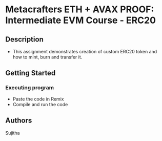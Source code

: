 # Metacrafters ETH + AVAX PROOF: Intermediate EVM Course - ERC20

## Description

* This assignment demonstrates creation of custom ERC20 token and how to mint, burn and transfer it.

## Getting Started

### Executing program

* Paste the code in Remix
* Compile and run the code

## Authors

Sujitha
